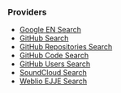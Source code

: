 ### Providers

- <a href="" onclick="addGoogleENSearch()">Google EN Search</a>
- <a href="" onclick="addGitHubSearch()">GitHub Search</a>
- <a href="" onclick="addGitHubRepositoriesSearch()">GitHub Repositories Search</a>
- <a href="" onclick="addGitHubCodeSearch()">GitHub Code Search</a>
- <a href="" onclick="addGitHubUsersSearch()">GitHub Users Search</a>
- <a href="" onclick="addSoundCloudSearch()">SoundCloud Search</a>
- <a href="" onclick="addWeblioEJJESearch()">Weblio EJJE Search</a>

<script src="assets/provider.js"></script>
